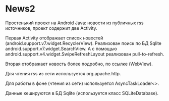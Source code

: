 # News2

Простенький проект на Android Java: новости из публичных rss источников, проект содержит две Activity.

Первая Activity отображает список новостей (android.support.v7.widget.RecyclerView).
Реализован поиск по БД Sqlite android.support.v7.widget.SearchView. А с помощью android.support.v4.widget.SwipeRefreshLayout реализован pull-to-refresh.

Вторая отображает новость более подробно, по ссылке (WebView). 

Для чтения rss из сети используется org.apache.http.

Для работы в фоне (чтения из сети) используется AsyncTaskLoader<>.

Данные кешируются в БД Sqlite (используется класс SQLiteDatabase).

